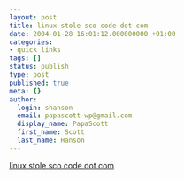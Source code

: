 ```yaml
---
layout: post
title: linux stole sco code dot com
date: 2004-01-28 16:01:12.000000000 +01:00
categories:
- quick links
tags: []
status: publish
type: post
published: true
meta: {}
author:
  login: shanson
  email: papascott-wp@gmail.com
  display_name: PapaScott
  first_name: Scott
  last_name: Hanson
---
```

<p><a title="Cannot find Stolen SCO Code in Linux... can you?" href="http://www.linuxstolescocode.com/">linux stole sco code dot com</a></p>
